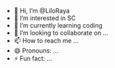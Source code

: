 - 👋 Hi, I’m @LiloRaya
- 👀 I’m interested in SC
- 🌱 I’m currently learning coding
- 💞️ I’m looking to collaborate on ...
- 📫 How to reach me ...
- 😄 Pronouns: ...
- ⚡ Fun fact: ...

<!---
LiloRaya/LiloRaya is a ✨ special ✨ repository because its `README.md` (this file) appears on your GitHub profile.
You can click the Preview link to take a look at your changes.
--->
